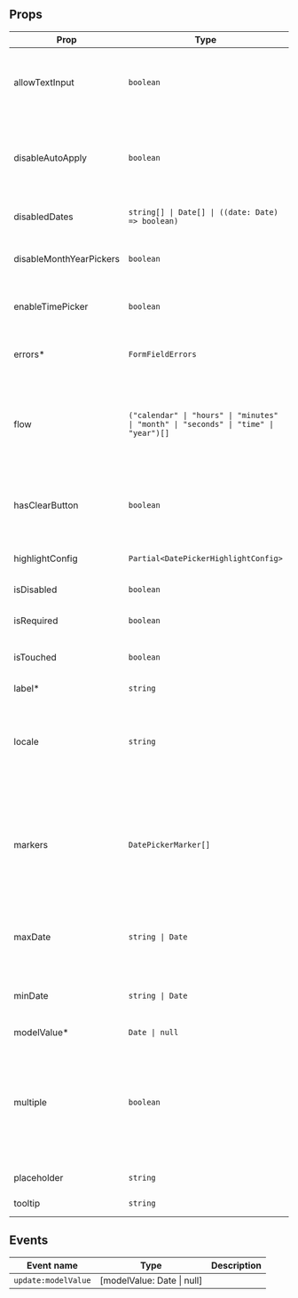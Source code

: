 <!-- This file is automatically generated, do not edit manually. -->

<script setup>
import FormDatePickerPlayground from './FormDatePickerPlayground.vue'
</script>

<FormDatePickerPlayground />

## Props

| Prop | Type | Description | Default |
| ---- | ---- | ----------- | ------- |
| allowTextInput | `boolean` | When true, will try to parse the date from the user input. | `false` |
| disableAutoApply | `boolean` | If false, clicking on a date value will not automatically select the value. | `false` |
| disabledDates | `string[] \| Date[] \| ((date: Date) => boolean)` | Disable specific dates. |  |
| disableMonthYearPickers | `boolean` | If true, removes the month and year picker. | `false` |
| enableTimePicker | `boolean` | Whether the time picker is also enabled or not. | `false` |
| errors* | `FormFieldErrors` | The errors associated with the input. |  |
| flow | `("calendar" \| "hours" \| "minutes" \| "month" \| "seconds" \| "time" \| "year")[]` | Define the selecting order. Position in the array will specify the execution step. |  |
| hasClearButton | `boolean` | Add a clear icon to the input field where you can set the value to null. | `false` |
| highlightConfig | `Partial<DatePickerHighlightConfig>` | Specify highlighted dates. |  |
| isDisabled | `boolean` | Disables the input. | `false` |
| isRequired | `boolean` | Whether the input is required. | `false` |
| isTouched | `boolean` | Whether the input is touched. | `false` |
| label* | `string` | The label of the input. |  |
| locale | `string` | Set datepicker locale: to extract month and weekday names. | `"nl"` |
| markers | `DatePickerMarker[]` | Add markers to the specified dates with (optional) tooltips. For color options, you can use any css valid color. |  |
| maxDate | `string \| Date` | All dates after the given date will be disabled. |  |
| minDate | `string \| Date` | All dates before the given date will be disabled. |  |
| modelValue* | `Date \| null` |  |  |
| multiple | `boolean` | Allow selecting multiple single dates. When changing time, the latest selected date is affected. | `false` |
| placeholder | `string` | Placeholder of the input. |  |
| tooltip | `string` | The tooltip of the input. |  |


## Events

| Event name | Type | Description |
| ---------- | ---- | ----------- |
| `update:modelValue` | [modelValue: Date \| null] |  |

